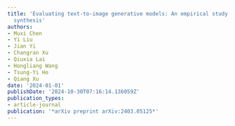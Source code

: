 ```yaml
---
title: 'Evaluating text-to-image generative models: An empirical study on human image
  synthesis'
authors:
- Muxi Chen
- Yi Liu
- Jian Yi
- Changran Xu
- Qiuxia Lai
- Hongliang Wang
- Tsung-Yi Ho
- Qiang Xu
date: '2024-01-01'
publishDate: '2024-10-30T07:16:14.136059Z'
publication_types:
- article-journal
publication: '*arXiv preprint arXiv:2403.05125*'
---
```

